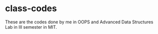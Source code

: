 # class-codes
These are the codes done by me in OOPS and Advanced Data Structures Lab in III semester in MIT.
